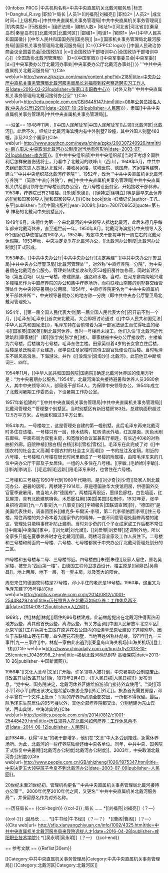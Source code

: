 {{Infobox PRCG
|中共机构名称=中共中央直属机关北戴河服务局
|标志1=Danghui_R.svg
|职位1=局长
|人员1=[[刘福亮|刘福亮]]
|职位2=
|人员2=
|成立时间=
|上级机构=[[中共中央直属机关事务管理局|中共中央直属机关事务管理局]]
|机构类型=
|行政级别=
|组织法规=
|编制人数=
|地址1=[[河北省|河北省]][[秦皇岛市|秦皇岛市]][[北戴河区|北戴河区]]
|邮编1=
|电话1=
|官网1=
|A={{中华人民共和国国徽}} [[中华人民共和国国务院|国务院]]
|a=[[国家机关事务管理局北戴河服务局|国家机关事务管理局北戴河服务局]]
|C={{CPPCC logo}} [[中国人民政治协商会议全国委员会|全国政协]]
|c=[[全国政协干部培训中心|全国政协干部培训中心]]（全国政协北戴河管理局）
|D={{中国军徽}} [[中央军事委员会|中央军委]]
|d=[[中央军委办公厅北戴河办事处|中央军委办公厅北戴河办事处]]
}}
'''中共中央直属机关北戴河服务局'''<ref name="zjk">{{Cite web|url=http://www.zjkszjzx.com/main/content.php?id=2185|title=中央办公厅中直机关事务管理局北戴河服务局局长刘福亮到校考察选聘实习工作人员|date=2016-03-23|publisher=张家口市职教中心}}</ref>（对外又称'''中共中央直属机关事务管理局北戴河接待办公室'''<ref>{{Cite web|url=http://edu.people.com.cn/GB/6445147.html|title=08年公务员报名人数:中央办公厅(29日)|date=2007-10-29|publisher=人民网}}</ref>），隶属[[中共中央直属机关事务管理局|中共中央直属机关事务管理局]]。

==沿革==
1948年11月，[[中国人民解放军|中国人民解放军]]占领[[北戴河区|北戴河]]<ref name="buwu"/>。此后不久，经统计北戴河海滨境内有中外别墅719幢，其中外国人别墅483幢，涉及20余个国家<ref name="nfzm">{{Cite web|url=http://www.southcn.com/news/china/zgkx/200307240926.htm|title=南方周末:中央取消北戴河办公制度对当地有何影响|date=2003-07-24|publisher=南方网}}</ref>。[[中共中央组织部|中共中央组织部]]当时正考虑全国胜利后怎样安置伤残将士，乃看中了北戴河的联峰山（西山）<ref name=buwu/>。1949年5月，中共中央组织部先遣人员抵达北戴河，接收吴家楼、联峰医院、德国府、齐家楼等建筑，建立'''中共中央组织部北戴河疗养院'''。1952年，改为'''中共中央直属机关北戴河疗养院'''（简称“中直疗养院”），由[[中共中央直属机关事务管理局|中共中央直属机关供给部]]领导在四号楼设院办公室，在八号楼设医务室，开始接收干部休养。1953年，疗养院已有21幢楼。[[朱德|朱德]]、[[徐特立|徐特立]]等是最早来此休养的[[党和国家领导人|党和国家领导人]]<ref name="ddzg">{{Cite book|title=红墙记忆|author=王凡、东平|publisher=当代中国出版社|year=2009年|isbn=7801708652|quote=第五章 神秘的北戴河中央别墅区}}</ref>。

1949年6月，朱德作为第一个来北戴河的中央领导人抵达北戴河，此后朱德几乎每年都来北戴河休养，直至逝世前一年。1950年8月，北戴河海滨接待中央领导人及6个国家驻华使馆官员160多人。1952年，规定中央干部每年有一周左右的北戴河休假期。1953年秋，中央决定夏季在北戴河办公，[[北戴河办公制度|北戴河办公制度]]正式形成<ref name="nfzm" />。

1953年冬，[[中共中央办公厅|中共中央办公厅]]决定筹建'''[[中共中央办公厅警卫局|中共中央办公厅警卫局]]北戴河管理处'''，对外称“中直疗养院一分院”，为中央暑期在北戴河办公服务。管理处陆续接收和购买53幢旧房并加修葺，同时新建浴场（第五浴场）以及一号楼<ref name="ddzg"/>，修建房屋、道路和水塔。当时，在河东寨南购地兴建多幢楼房作为中直疗养院的办公和集中疗养场所，而将联峰山南麓的别墅群交给管理处作为中央领导暑期办公用房。1954年，中直疗养院更名为'''中共中央直属机关干部休养所'''，中央领导暑期办公的地方称一分院（即中共中央办公厅警卫局北戴河管理处）<ref name="nfzm"/>。

1954年，[[第一届全国人民代表大会|第一届全国人民代表大会]]召开前不到一个月，[[毛泽东|毛泽东]]首次来北戴河。大会即将讨论通过《[[中华人民共和国宪法|中华人民共和国宪法]]》，毛泽东特在会前带着为第一部宪法诞生而忙得吐血的秘书[[田家英|田家英]]到北戴河休养。当时一号楼尚未竣工。他们入住“[[北戴河近代建筑群|章家楼]]”（即[[张学良|张学良]]楼）。章家楼被中央办公厅接收后，主楼编为六号楼，后楼编为七号楼。毛泽东住主楼。田家英带着4岁的长女曾立住后楼，后楼是章氏晚辈子女建造，张学良住章家楼时其侍卫副官处便设在后楼。当时毛泽东不顾风高浪急，下海游泳，并作《[[浪淘沙|浪淘沙]]·北戴河》，此前他已中断填词三、四年<ref name="ddzg"/>。

1954年11月，[[中华人民共和国国务院|国务院]]确定北戴河休养区的使用方针是：“为中央暑期办公服务。”1954年，北戴河海滨共接待避暑和休养人员3680余人，其中中央领导30人，部局级干部154人。为保障中央领导办公，1954年成立了北戴河暑期工作委员会，下设暑期工作办公室<ref name="nfzm"/>。

1957年新组建的'''[[中共中央直属机关事务管理局|中共中央直属机关事务管理局]]北戴河管理处'''管理整个别墅区。当时别墅区有新旧楼房183处，总建筑面积超过12.5万平方米，占地面积超过3平方公里<ref name=ddzg/>。

1954年内，一号楼竣工，这是管理处自建的第一幢别墅。此后毛泽东再来北戴河时多住在该楼。一号楼只有一层，砖木结构，缸砖清水外墙，红瓦屋面，灰色水刷石廊柱。平面布局为双套主房，和宽敞的会议室兼影厅相连，有长近40米的对称曲折外廊。庭院种植[[银白杨|白杨]]和[[雪松|雪松]]。毛泽东在此完成了对《[[中国农村的社会主义高潮|中国农村的社会主义高潮]]》一书的批注及定稿。附近的六号楼、七号楼和八号楼在很长时间里都成了一号楼的附属楼，由陪毛泽东来的几位中央办公厅干部及子女居住。一组的人多住在八号楼。[[李敏_(毛娇娇)|李敏]]、[[李讷|李讷]]、[[毛远新|毛远新]]陪毛泽东来时，也曾住在六号楼<ref name="ddzg"/>。

二号楼和三号楼在1950年代到1960年代期间，是[[刘少奇|刘少奇]]及家人到北戴河办公、避暑的居所。两楼建于1914年，原是德国驻华大使馆用房，供德国外交官夏季避暑用，故当地人称“德国府”。两楼距离很近，墨绿色廊柱，白色墙面，红瓦屋顶，具有北欧建筑特色，木质廊柱用[[美国|美国]]松制作。1932年夏，张学良招待调查[[九一八事变|九一八事变]]的[[李頓報告|国联调查团]]时，“德国府”是美国代表住处，调查团团长[[維克多·布爾沃-李頓，第二代李頓伯爵|李顿]]住三号楼。常住两楼的刘少奇本着为国家节约的精神，一直不同意管理处翻修两楼的建议，管理处只能稍事修补防止漏雨。当时刘少奇的几个子女成家或工作后都不常住[[中南海|中南海]]家中，[[刘允斌|刘允斌]]、[[刘爱琴|刘爱琴]]还调到外地，所以全家多只能在夏季休养时才在北戴河团圆，两楼可容全家及工作人员住下。二号楼和三号楼和前面的一号楼、六号楼、七号楼都属于中央办公厅北戴河管理处划分的二区<ref name=ddzg/>。

四号楼和五号楼与二号、三号楼邻近。四号楼由[[朱德|朱德]]及家人居住，原名吴家楼，被誉为“西山第一楼”，由德国工程师卫提西设计，楼主原是[[吴鼎昌|吴鼎昌]]，地上两层、地下一层，有一套主房，以及宽大的阳台<ref name=ddzg/>。

周恩来住的德国牧师楼是27号楼，邓小平住的老房是16号楼。1960年，这里又为毛泽东建了95号楼<ref name="buwu">{{Cite web|url=http://politics.people.com.cn/n/2014/0812/c1001-25448429.html|title=历任领导人在北戴河如何疗养：工作休息两不误|date=2014-08-12|publisher=人民网}}</ref>。

1969年，供[[林彪|林彪]]居住的96号楼建成。此前林彪提出在北戴河住得离热闹地方远些，离其他首长远些，离海远些，有关方面调[[中国人民解放军北京军区|北京军区]]工程兵第七工区在原莲花石公园内的松涛草堂原址建设了这幢别墅。因位于东联峰山莲花石旁，故名莲花石别墅，当地百姓俗称林彪楼。1971年[[九一三事件|九一三事件]]中，林彪一家由此出逃到[[秦皇岛山海关机场|山海关机场]]登上飞机<ref>{{Cite web|url=http://www.chinadaily.com.cn/hqcj/xfly/2013-10-26/content_10426998_2.html|title=揭秘北戴河林彪别墅 高墙深院|date=2013-10-26|publisher=中国新闻网}}</ref>。

1966年“[[文化大革命|文革]]”开始，许多领导人被打倒，中央暑期办公制度废止。[[改革开放|改革开放]]后，1979年2月4日，《[[人民日报|人民日报]]》发布消息，“党中央、国务院决定，北戴河休养区拨给旅游部门接待外宾使用”。当时[[邓小平|邓小平]]做出该决定是希望以旅游业挣[[外汇|外汇]]。旅游首先需要房屋，邓小平曾在一个文件上批示：军队的疗养所必须全部交出，一所都不得保留。最后，除毛泽东生前居住的95号楼以外，其他全部疗养院都交出，分别组建为东山宾馆、西山宾馆、中海滩宾馆<ref name="liren">{{Cite web|url=http://politics.people.com.cn/n/2014/0812/c1001-25448429.html|title=历任领导人在北戴河如何疗养：工作休息两不误|date=2014-08-12|publisher=人民网}}</ref>。

到1984年，获得“平反”的老干部增多，他们在“文革”中大多受到摧残，急需休养场所。为此，北戴河的一些疗养院陆续还给中央各单位。同年，中共中央、国务院正式恢复中央暑期[[北戴河办公制度|北戴河办公制度]]<ref name="liren"/>。2003年，中央取消北戴河办公制度<ref>{{Cite web|url=http://www.people.com.cn/GB/shizheng/1026/1975347.html|title=中央决定五大领导班子今夏不到北戴河办公|date=2003-07-09|publisher=人民网}}</ref>。

20世纪末至21世纪初，管理机构更名'''中共中央直属机关事务管理局北戴河接待办公室'''。2000年代至2010年代之间，又更名'''中共中央直属机关北戴河服务局'''，并保留原名作为对外名称。

==历任局长==
{{col-begin}}
{{col-2}}
;局长
……
*[[刘福亮|刘福亮]]（？—）<ref name="zjk"/>

{{col-2}}
;副局长
……
*[[牛书经|牛书经]]（？—？）
*[[曹阁|曹阁]]（？—）<ref name="xianyang">{{Cite web|url= http://sfjs.xianyangzhiyuan.cn/info/1002/4325.htm|title=中共中央直属机关北戴河服务局来我院选拔人才|date=2016-04-28|publisher=咸阳职业技术学院}}</ref>
*[[吴永明|吴永明]]（？—）<ref name="xianyang"/>
{{col-end}}

== 参考文献 ==
{{Reflist|30em}}

[[Category:中共中央直属机关事务管理局|Category:中共中央直属机关事务管理局]]
[[Category:北戴河区|Category:北戴河区]]